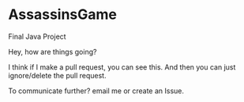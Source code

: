 # AssassinsGame
Final Java Project

Hey, how are things going?

I think if I make a pull request, you can see this. And then you can just ignore/delete the pull request.

To communicate further? email me or create an Issue.

